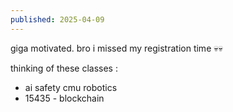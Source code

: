 ```yaml
---
published: 2025-04-09
---
```


giga motivated. bro i missed my registration time 💀💀

thinking of these classes :
- ai safety cmu robotics
- 15435 - blockchain